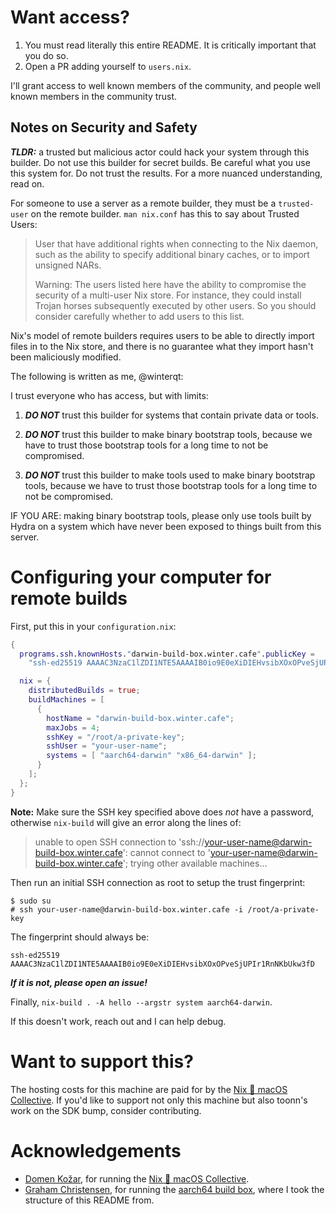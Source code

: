 # Want access?

1. You must read literally this entire README. It is critically
   important that you do so.
2. Open a PR adding yourself to `users.nix`.

I'll grant access to well known members of the community, and people
well known members in the community trust.

## Notes on Security and Safety

***TLDR:*** a trusted but malicious actor could hack your system through
this builder. Do not use this builder for secret builds. Be careful
what you use this system for. Do not trust the results. For a more
nuanced understanding, read on.

For someone to use a server as a remote builder, they must be a
`trusted-user` on the remote builder. `man nix.conf` has this to say
about Trusted Users:

> User that have additional rights when connecting to the Nix daemon,
> such as the ability to specify additional binary caches, or to
> import unsigned NARs.
>
> Warning: The users listed here have the ability to compromise the
> security of a multi-user Nix store. For instance, they could install
> Trojan horses subsequently executed by other users. So you should
> consider carefully whether to add users to this list.

Nix's model of remote builders requires users to be able to directly
import files in to the Nix store, and there is no guarantee what they
import hasn't been maliciously modified.

The following is written as me, @winterqt:

I trust everyone who has access, but with limits:

1. ***DO NOT*** trust this builder for systems that contain private
   data or tools.

2. ***DO NOT*** trust this builder to make binary bootstrap tools,
   because we have to trust those bootstrap tools for a long time to
   not be compromised.

3. ***DO NOT*** trust this builder to make tools used to make binary
   bootstrap tools, because we have to trust those bootstrap tools for
   a long time to not be compromised.

IF YOU ARE: making binary bootstrap tools, please only use tools
built by Hydra on a system which have never been exposed to things
built from this server.

# Configuring your computer for remote builds

First, put this in your `configuration.nix`:

```nix
{
  programs.ssh.knownHosts."darwin-build-box.winter.cafe".publicKey =
    "ssh-ed25519 AAAAC3NzaC1lZDI1NTE5AAAAIB0io9E0eXiDIEHvsibXOxOPveSjUPIr1RnNKbUkw3fD";

  nix = {
    distributedBuilds = true;
    buildMachines = [
      {
        hostName = "darwin-build-box.winter.cafe";
        maxJobs = 4;
        sshKey = "/root/a-private-key";
        sshUser = "your-user-name";
        systems = [ "aarch64-darwin" "x86_64-darwin" ];
      }
    ];
  };
}
```

**Note:** Make sure the SSH key specified above does *not* have a
password, otherwise `nix-build` will give an error along the lines of:

> unable to open SSH connection to
> 'ssh://your-user-name@darwin-build-box.winter.cafe': cannot connect to
> 'your-user-name@darwin-build-box.winter.cafe'; trying other available
> machines...

Then run an initial SSH connection as root to setup the trust
fingerprint:

```
$ sudo su
# ssh your-user-name@darwin-build-box.winter.cafe -i /root/a-private-key
```

The fingerprint should always be:

```
ssh-ed25519 AAAAC3NzaC1lZDI1NTE5AAAAIB0io9E0eXiDIEHvsibXOxOPveSjUPIr1RnNKbUkw3fD
```

***If it is not, please open an issue!***

Finally, `nix-build . -A hello --argstr system aarch64-darwin`.

If this doesn't work, reach out and I can help debug.

# Want to support this?

The hosting costs for this machine are paid for by the [Nix 🖤 macOS Collective](https://opencollective.com/nix-macos). If you'd like to support not only this machine but also toonn's work on the SDK bump, consider contributing.

# Acknowledgements

- [Domen Kožar](https://github.com/domenkozar), for running the [Nix 🖤 macOS Collective](https://opencollective.com/nix-macos).
- [Graham Christensen](https://github.com/grahamc), for running the [aarch64 build box](https://github.com/nix-community/aarch64-build-box), where I took the structure of this README from.

